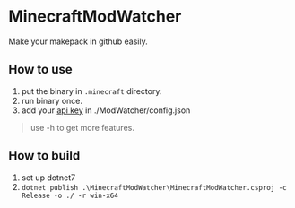 # MinecraftModWatcher

Make your makepack in github easily.

## How to use

1. put the binary in `.minecraft` directory.
2. run binary once.
3. add your [api key](https://console.curseforge.com/#/api-keys) in ./ModWatcher/config.json

> use -h to get more features.

## How to build

1. set up dotnet7
2. `dotnet publish .\MinecraftModWatcher\MinecraftModWatcher.csproj -c Release -o ./ -r win-x64`
